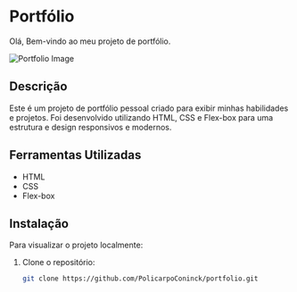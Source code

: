 # Portfólio

Olá, Bem-vindo ao meu projeto de portfólio.

![Portfolio Image](https://raw.githubusercontent.com/PolicarpoConinck/GitHub/main/3%20-%20HTML%20e%20CSS%20ambientes%20de%20desenvolvimento%2C%20estrutura%20de%20arquivos%20e%20tags/pagina%20web.png?token=GHSAT0AAAAAACUKKMNJNRRV3PGMKFBASMC4ZU23ZKA)

## Descrição

Este é um projeto de portfólio pessoal criado para exibir minhas habilidades e projetos. Foi desenvolvido utilizando HTML, CSS e Flex-box para uma estrutura e design responsivos e modernos.

## Ferramentas Utilizadas

* HTML
* CSS
* Flex-box

## Instalação

Para visualizar o projeto localmente:

1. Clone o repositório:
   ```sh
   git clone https://github.com/PolicarpoConinck/portfolio.git
